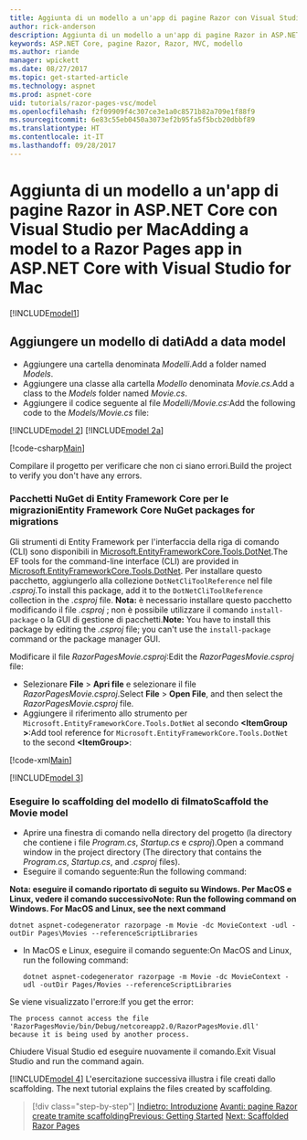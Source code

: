 ```yaml
---
title: Aggiunta di un modello a un'app di pagine Razor con Visual Studio per Mac
author: rick-anderson
description: Aggiunta di un modello a un'app di pagine Razor in ASP.NET Core con Visual Studio per Mac
keywords: ASP.NET Core, pagine Razor, Razor, MVC, modello
ms.author: riande
manager: wpickett
ms.date: 08/27/2017
ms.topic: get-started-article
ms.technology: aspnet
ms.prod: aspnet-core
uid: tutorials/razor-pages-vsc/model
ms.openlocfilehash: f2f09909f4c307ce3e1a0c8571b82a709e1f88f9
ms.sourcegitcommit: 6e83c55eb0450a3073ef2b95fa5f5bcb20dbbf89
ms.translationtype: HT
ms.contentlocale: it-IT
ms.lasthandoff: 09/28/2017
---
```

# <a name="adding-a-model-to-a-razor-pages-app-in-aspnet-core-with-visual-studio-for-mac"></a><span data-ttu-id="1a054-104">Aggiunta di un modello a un'app di pagine Razor in ASP.NET Core con Visual Studio per Mac</span><span class="sxs-lookup"><span data-stu-id="1a054-104">Adding a model to a Razor Pages app in ASP.NET Core with Visual Studio for Mac</span></span>

[!INCLUDE[model1](../../includes/RP/model1.md)]

## <a name="add-a-data-model"></a><span data-ttu-id="1a054-105">Aggiungere un modello di dati</span><span class="sxs-lookup"><span data-stu-id="1a054-105">Add a data model</span></span>

* <span data-ttu-id="1a054-106">Aggiungere una cartella denominata *Modelli*.</span><span class="sxs-lookup"><span data-stu-id="1a054-106">Add a folder named *Models*.</span></span>
* <span data-ttu-id="1a054-107">Aggiungere una classe alla cartella *Modello* denominata *Movie.cs*.</span><span class="sxs-lookup"><span data-stu-id="1a054-107">Add a class to the *Models* folder named *Movie.cs*.</span></span>
* <span data-ttu-id="1a054-108">Aggiungere il codice seguente al file *Modelli/Movie.cs*:</span><span class="sxs-lookup"><span data-stu-id="1a054-108">Add the following code to the *Models/Movie.cs* file:</span></span>

[!INCLUDE[model 2](../../includes/RP/model2.md)]
[!INCLUDE[model 2a](../../includes/RP/model2a.md)]

[!code-csharp[Main](../../tutorials/razor-pages/razor-pages-start/sample/RazorPagesMovie/Startup.cs?name=snippet_ConfigureServices2&highlight=3-6)]

<span data-ttu-id="1a054-109">Compilare il progetto per verificare che non ci siano errori.</span><span class="sxs-lookup"><span data-stu-id="1a054-109">Build the project to verify you don't have any errors.</span></span>

### <a name="entity-framework-core-nuget-packages-for-migrations"></a><span data-ttu-id="1a054-110">Pacchetti NuGet di Entity Framework Core per le migrazioni</span><span class="sxs-lookup"><span data-stu-id="1a054-110">Entity Framework Core NuGet packages for migrations</span></span>

<span data-ttu-id="1a054-111">Gli strumenti di Entity Framework per l'interfaccia della riga di comando (CLI) sono disponibili in [Microsoft.EntityFrameworkCore.Tools.DotNet](https://www.nuget.org/packages/Microsoft.EntityFrameworkCore.Tools.DotNet).</span><span class="sxs-lookup"><span data-stu-id="1a054-111">The EF tools for the command-line interface (CLI) are provided in [Microsoft.EntityFrameworkCore.Tools.DotNet](https://www.nuget.org/packages/Microsoft.EntityFrameworkCore.Tools.DotNet).</span></span> <span data-ttu-id="1a054-112">Per installare questo pacchetto, aggiungerlo alla collezione `DotNetCliToolReference` nel file *.csproj*.</span><span class="sxs-lookup"><span data-stu-id="1a054-112">To install this package, add it to the `DotNetCliToolReference` collection in the *.csproj* file.</span></span> <span data-ttu-id="1a054-113">**Nota:** è necessario installare questo pacchetto modificando il file *.csproj* ; non è possibile utilizzare il comando `install-package` o la GUI di gestione di pacchetti.</span><span class="sxs-lookup"><span data-stu-id="1a054-113">**Note:** You have to install this package by editing the *.csproj* file; you can't use the `install-package` command or the package manager GUI.</span></span>

<span data-ttu-id="1a054-114">Modificare il file *RazorPagesMovie.csproj*:</span><span class="sxs-lookup"><span data-stu-id="1a054-114">Edit the *RazorPagesMovie.csproj* file:</span></span>

* <span data-ttu-id="1a054-115">Selezionare **File** > **Apri file** e selezionare il file *RazorPagesMovie.csproj*.</span><span class="sxs-lookup"><span data-stu-id="1a054-115">Select **File** > **Open File**, and then select the *RazorPagesMovie.csproj* file.</span></span>
* <span data-ttu-id="1a054-116">Aggiungere il riferimento allo strumento per `Microsoft.EntityFrameworkCore.Tools.DotNet` al secondo **\<ItemGroup >**:</span><span class="sxs-lookup"><span data-stu-id="1a054-116">Add tool reference for `Microsoft.EntityFrameworkCore.Tools.DotNet` to the second **\<ItemGroup>**:</span></span>

[!code-xml[Main](../../tutorials/razor-pages/razor-pages-start/snapshot_cli_sample/RazorPagesMovie/RazorPagesMovie.cli.csproj?range=12-16&highlight=4)]

[!INCLUDE[model 3](../../includes/RP/model3.md)]

<a name="scaffold"></a>
### <a name="scaffold-the-movie-model"></a><span data-ttu-id="1a054-117">Eseguire lo scaffolding del modello di filmato</span><span class="sxs-lookup"><span data-stu-id="1a054-117">Scaffold the Movie model</span></span>

* <span data-ttu-id="1a054-118">Aprire una finestra di comando nella directory del progetto (la directory che contiene i file *Program.cs*, *Startup.cs* e *csproj*).</span><span class="sxs-lookup"><span data-stu-id="1a054-118">Open a command window in the project directory (The directory that contains the *Program.cs*, *Startup.cs*, and *.csproj* files).</span></span>
* <span data-ttu-id="1a054-119">Eseguire il comando seguente:</span><span class="sxs-lookup"><span data-stu-id="1a054-119">Run the following command:</span></span>

<span data-ttu-id="1a054-120">**Nota: eseguire il comando riportato di seguito su Windows. Per MacOS e Linux, vedere il comando successivo**</span><span class="sxs-lookup"><span data-stu-id="1a054-120">**Note: Run the following command on Windows. For MacOS and Linux, see the next command**</span></span>

  ```console
  dotnet aspnet-codegenerator razorpage -m Movie -dc MovieContext -udl -outDir Pages\Movies --referenceScriptLibraries
  ```

* <span data-ttu-id="1a054-121">In MacOS e Linux, eseguire il comando seguente:</span><span class="sxs-lookup"><span data-stu-id="1a054-121">On MacOS and Linux, run the following command:</span></span>

  ```console
  dotnet aspnet-codegenerator razorpage -m Movie -dc MovieContext -udl -outDir Pages/Movies --referenceScriptLibraries
  ```

<span data-ttu-id="1a054-122">Se viene visualizzato l'errore:</span><span class="sxs-lookup"><span data-stu-id="1a054-122">If you get the error:</span></span>
  ```
  The process cannot access the file 
 'RazorPagesMovie/bin/Debug/netcoreapp2.0/RazorPagesMovie.dll' 
  because it is being used by another process.
  ```

<span data-ttu-id="1a054-123">Chiudere Visual Studio ed eseguire nuovamente il comando.</span><span class="sxs-lookup"><span data-stu-id="1a054-123">Exit Visual Studio and run the command again.</span></span>

[!INCLUDE[model 4](../../includes/RP/model4.md)]<span data-ttu-id="1a054-124"> L'esercitazione successiva illustra i file creati dallo scaffolding.</span><span class="sxs-lookup"><span data-stu-id="1a054-124"> The next tutorial explains the files created by scaffolding.</span></span>

>[!div class="step-by-step"]
<span data-ttu-id="1a054-125">[Indietro: Introduzione](xref:tutorials/razor-pages-vsc/razor-pages-start)
[Avanti: pagine Razor create tramite scaffolding](xref:tutorials/razor-pages/page)</span><span class="sxs-lookup"><span data-stu-id="1a054-125">[Previous: Getting Started](xref:tutorials/razor-pages-vsc/razor-pages-start)
[Next: Scaffolded Razor Pages](xref:tutorials/razor-pages/page)</span></span>
